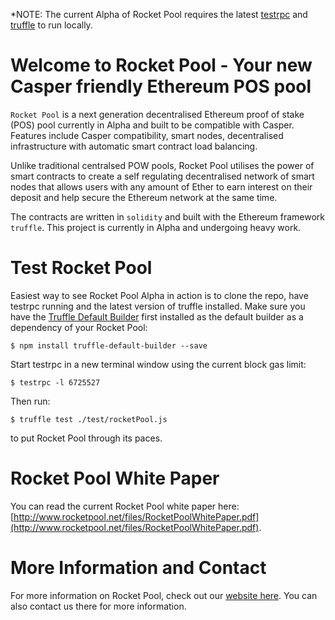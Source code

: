 *NOTE: The current Alpha of Rocket Pool requires the latest [testrpc](https://github.com/ethereumjs/testrpc) and [truffle](https://github.com/trufflesuite/truffle) to run locally.

# Welcome to Rocket Pool - Your new Casper friendly Ethereum POS pool

`Rocket Pool` is a next generation decentralised Ethereum proof of stake (POS) pool currently in Alpha and built to be compatible with Casper. Features include Casper compatibility, smart nodes, decentralised infrastructure with automatic smart contract load balancing.

Unlike traditional centralsed POW pools, Rocket Pool utilises the power of smart contracts to create a self regulating decentralised network of smart nodes that allows users with any amount of Ether to earn interest on their deposit and help secure the Ethereum network at the same time. 

The contracts are written in `solidity` and built with the Ethereum framework `truffle`. This project is currently in Alpha and undergoing heavy work.

# Test Rocket Pool

Easiest way to see Rocket Pool Alpha in action is to clone the repo, have testrpc running and the latest version of truffle installed. Make sure you have the [Truffle Default Builder](https://github.com/trufflesuite/truffle-default-builder) first installed as the default builder as a dependency of your Rocket Pool:
```
$ npm install truffle-default-builder --save
```
Start testrpc in a new terminal window using the current block gas limit:
```
$ testrpc -l 6725527
```
Then run:
```
$ truffle test ./test/rocketPool.js
```
to put Rocket Pool through its paces.

# Rocket Pool White Paper

You can read the current Rocket Pool white paper here: [http://www.rocketpool.net/files/RocketPoolWhitePaper.pdf](http://www.rocketpool.net/files/RocketPoolWhitePaper.pdf).

# More Information and Contact

For more information on Rocket Pool, check out our [website here](http://www.rocketpool.net). You can also contact us there for more information.

